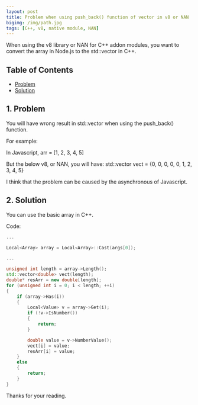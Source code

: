 ```yaml
---
layout: post
title: Problem when using push_back() function of vector in v8 or NAN
bigimg: /img/path.jpg
tags: [C++, v8, native module, NAN]
---
```



When using the v8 library or NAN for C++ addon modules, you want to convert the array in Node.js to the std::vector in C++. 

## Table of Contents
- [Problem](#1-problem)
- [Solution](#2-solution)

## 1. Problem
You will have wrong result in std::vector when using the push_back() function. 

For example: 

In Javascript, arr = [1, 2, 3, 4, 5]

But the below v8, or NAN, you will have: std::vector<int> vect = {0, 0, 0, 0, 0, 1, 2, 3, 4, 5}

I think that the problem can be caused by the asynchronous of Javascript.

## 2. Solution
You can use the basic array in C++. 

Code: 

```C++
...

Local<Array> array = Local<Array>::Cast(args[0]);

...

unsigned int length = array->Length();
std::vector<double> vect(length);
double* resArr = new double[length];
for (unsigned int i = 0; i < length; ++i)
{
    if (array->Has(i))
    {
        Local<Value> v = array->Get(i);
        if (!v->IsNumber()) 
        {
            return;
        }

		double value = v->NumberValue();
        vect[i] = value;
        resArr[i] = value;		
    }
	else
	{
		return;
	}
}

```

Thanks for your reading. 